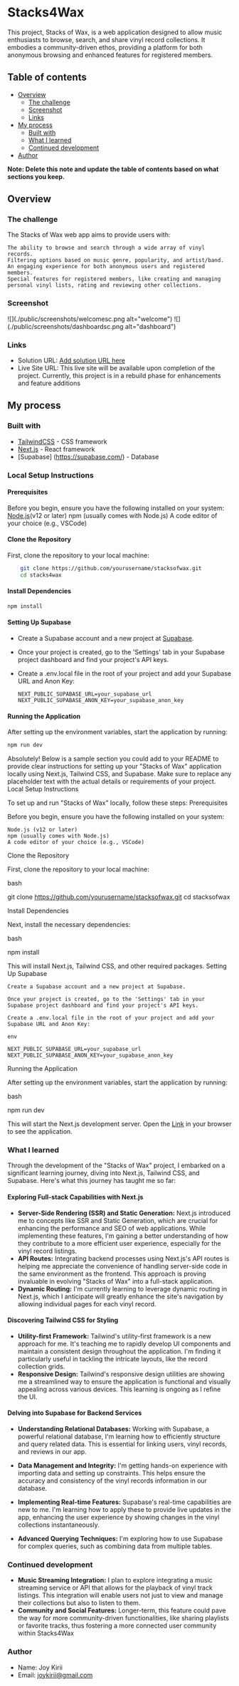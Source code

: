 # Stacks4Wax

This project, Stacks of Wax, is a web application designed to allow music enthusiasts to browse, search, and share vinyl record collections. It embodies a community-driven ethos, providing a platform for both anonymous browsing and enhanced features for registered members.

## Table of contents

- [Overview](#overview)
  - [The challenge](#the-challenge)
  - [Screenshot](#screenshot)
  - [Links](#links)
- [My process](#my-process)
  - [Built with](#built-with)
  - [What I learned](#what-i-learned)
  - [Continued development](#continued-development)
- [Author](#author)

**Note: Delete this note and update the table of contents based on what sections you keep.**

## Overview

### The challenge

The Stacks of Wax web app aims to provide users with:

    The ability to browse and search through a wide array of vinyl records.
    Filtering options based on music genre, popularity, and artist/band.
    An engaging experience for both anonymous users and registered members.
    Special features for registered members, like creating and managing personal vinyl lists, rating and reviewing other collections.

### Screenshot

![](./public/screenshots/welcomesc.png alt="welcome")
![](./public/screenshots/dashboardsc.png alt="dashboard")

### Links

- Solution URL: [Add solution URL here](https://github.com/Wakarende/stacks4wax)
- Live Site URL: This live site will be available upon completion of the project. Currently, this project is in a rebuild phase for enhancements and feature additions

## My process

### Built with

- [TailwindCSS](https://tailwindcss.com/) - CSS framework
- [Next.js](https://nextjs.org/) - React framework
- [Supabase] (https://supabase.com/) - Database

### Local Setup Instructions

#### Prerequisites

Before you begin, ensure you have the following installed on your system:
    [Node.js](https://nodejs.org/en/download)(v12 or later)
    npm (usually comes with Node.js)
    A code editor of your choice (e.g., VSCode)

#### Clone the Repository 

First, clone the repository to your local machine:

```bash
    git clone https://github.com/yourusername/stacksofwax.git
    cd stacks4wax
```

#### Install Dependencies

```bash
npm install
```

#### Setting Up Supabase

- Create a Supabase account and a new project at [Supabase](https://supabase.com/).
- Once your project is created, go to the 'Settings' tab in your Supabase project dashboard and find your project's API keys.
- Create a .env.local file in the root of your project and add your Supabase URL and Anon Key:

    ```env
    NEXT_PUBLIC_SUPABASE_URL=your_supabase_url
    NEXT_PUBLIC_SUPABASE_ANON_KEY=your_supabase_anon_key  
    ```

#### Running the Application
After setting up the environment variables, start the application by running:

```bash
npm run dev
```
Absolutely! Below is a sample section you could add to your README to provide clear instructions for setting up your "Stacks of Wax" application locally using Next.js, Tailwind CSS, and Supabase. Make sure to replace any placeholder text with the actual details or requirements of your project.
Local Setup Instructions

To set up and run "Stacks of Wax" locally, follow these steps:
Prerequisites

Before you begin, ensure you have the following installed on your system:

    Node.js (v12 or later)
    npm (usually comes with Node.js)
    A code editor of your choice (e.g., VSCode)

Clone the Repository

First, clone the repository to your local machine:

bash

git clone https://github.com/yourusername/stacksofwax.git
cd stacksofwax

Install Dependencies

Next, install the necessary dependencies:

bash

npm install

This will install Next.js, Tailwind CSS, and other required packages.
Setting Up Supabase

    Create a Supabase account and a new project at Supabase.

    Once your project is created, go to the 'Settings' tab in your Supabase project dashboard and find your project's API keys.

    Create a .env.local file in the root of your project and add your Supabase URL and Anon Key:

    env

    NEXT_PUBLIC_SUPABASE_URL=your_supabase_url
    NEXT_PUBLIC_SUPABASE_ANON_KEY=your_supabase_anon_key

Running the Application

After setting up the environment variables, start the application by running:

bash

npm run dev

This will start the Next.js development server. Open the [Link](http://localhost:3000) in your browser to see the application.

### What I learned

Through the development of the "Stacks of Wax" project, I embarked on a significant learning journey, diving into Next.js, Tailwind CSS, and Supabase.  Here's what this journey has taught me so far:

#### Exploring Full-stack Capabilities with Next.js

- **Server-Side Rendering (SSR) and Static Generation:** Next.js introduced me to concepts like SSR and Static Generation, which are crucial for enhancing the performance and SEO of web applications. While implementing these features, I'm gaining a better understanding of how they contribute to a more efficient user experience, especially for the vinyl record listings.
- **API Routes:** Integrating backend processes using Next.js's API routes is helping me appreciate the convenience of handling server-side code in the same environment as the frontend. This approach is proving invaluable in evolving "Stacks of Wax" into a full-stack application.
- **Dynamic Routing:** I'm currently learning to leverage dynamic routing in Next.js, which I anticipate will greatly enhance the site's navigation by allowing individual pages for each vinyl record.

#### Discovering Tailwind CSS for Styling

- **Utility-first Framework:** Tailwind's utility-first framework is a new approach for me. It's teaching me to rapidly develop UI components and maintain a consistent design throughout the application. I'm finding it particularly useful in tackling the intricate layouts, like the record collection grids.
- **Responsive Design:** Tailwind's responsive design utilities are showing me a streamlined way to ensure the application is functional and visually appealing across various devices. This learning is ongoing as I refine the UI.

#### Delving into Supabase for Backend Services

- **Understanding Relational Databases:** Working with Supabase, a powerful relational database, I'm learning how to efficiently structure and query related data. This is essential for linking users, vinyl records, and reviews in our app.

- **Data Management and Integrity:** I'm getting hands-on experience with importing data and setting up constraints. This helps ensure the accuracy and consistency of the vinyl records information in our database.

- **Implementing Real-time Features:** Supabase's real-time capabilities are new to me. I'm learning how to apply these to provide live updates in the app, enhancing the user experience by showing changes in the vinyl collections instantaneously.

- **Advanced Querying Techniques:** I'm exploring how to use Supabase for complex queries, such as combining data from multiple tables.

### Continued development

- **Music Streaming Integration:** I plan to explore integrating a music streaming service or API that allows for the playback of vinyl track listings. This integration will enable users not just to view and manage their collections but also to listen to them.
- **Community and Social Features:** Longer-term, this feature could pave the way for more community-driven functionalities, like sharing playlists or favorite tracks, thus fostering a more connected user community within Stacks4Wax

### Author

- Name: Joy Kirii
- Email: <joykirii@gmail.com>
